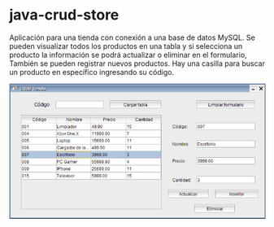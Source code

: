 # java-crud-store
Aplicación para una tienda con conexión a una base de datos MySQL. Se pueden visualizar todos los productos en una tabla y si selecciona un producto la información se podrá actualizar o eliminar en el formulario, También se pueden registrar nuevos productos. Hay una casilla para buscar un producto en específico ingresando su código.

![alt_text](https://github.com/marcosmap/java-crud-store/blob/master/img/tienda2.png)
